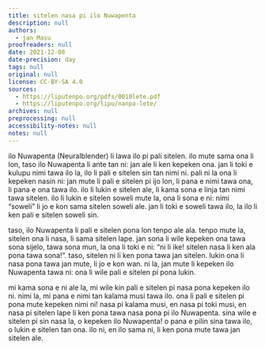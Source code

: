 ```yaml
---
title: sitelen nasa pi ilo Nuwapenta
description: null
authors:
  - jan Masu
proofreaders: null
date: 2021-12-08
date-precision: day
tags: null
original: null
license: CC-BY-SA 4.0
sources:
  - https://liputenpo.org/pdfs/0010lete.pdf
  - https://liputenpo.org/lipu/nanpa-lete/
archives: null
preprocessing: null
accessibility-notes: null
notes: null
---
```


ilo Nuwapenta (Neuralblender) li lawa ilo pi pali sitelen. ilo mute sama ona li lon, taso ilo Nuwapenta li ante tan ni: jan ale li ken kepeken ona. jan li toki e kulupu nimi tawa ilo la, ilo li pali e sitelen sin tan nimi ni. pali ni la ona li kepeken nasin ni: jan mute li pali e sitelen pi ijo lon, li pana e nimi tawa ona, li pana e ona tawa ilo. ilo li lukin e sitelen ale, li kama sona e linja tan nimi tawa sitelen. ilo li lukin e sitelen soweli mute la, ona li sona e ni: nimi “soweli” li jo e kon sama sitelen soweli ale. jan li toki e soweli tawa ilo, la ilo li ken pali e sitelen soweli sin.

taso, ilo Nuwapenta li pali e sitelen pona lon tenpo ale ala. tenpo mute la, sitelen ona li nasa, li sama sitelen lape. jan sona li wile kepeken ona tawa sona sijelo, tawa sona mun, la ona li toki e ni: “ni li ike! sitelen nasa li ken ala pona tawa sona!”. taso, sitelen ni li ken pona tawa jan sitelen. lukin ona li nasa pona tawa jan mute, li jo e kon wan. ni la, jan mute li kepeken ilo Nuwapenta tawa ni: ona li wile pali e sitelen pi pona lukin.

mi kama sona e ni ale la, mi wile kin pali e sitelen pi nasa pona kepeken ilo ni. nimi la, mi pana e nimi tan kalama musi tawa ilo. ona li pali e sitelen pi pona mute kepeken nimi ni! nasa pi kalama musi, en nasa pi toki musi, en nasa pi sitelen lape li ken pona tawa nasa pona pi ilo Nuwapenta. sina wile e sitelen pi sin nasa la, o kepeken ilo Nuwapenta! o pana e pilin sina tawa ilo, o lukin e sitelen tan ona. ilo ni, en ilo sama ni, li ken pona mute tawa jan sitelen ale.